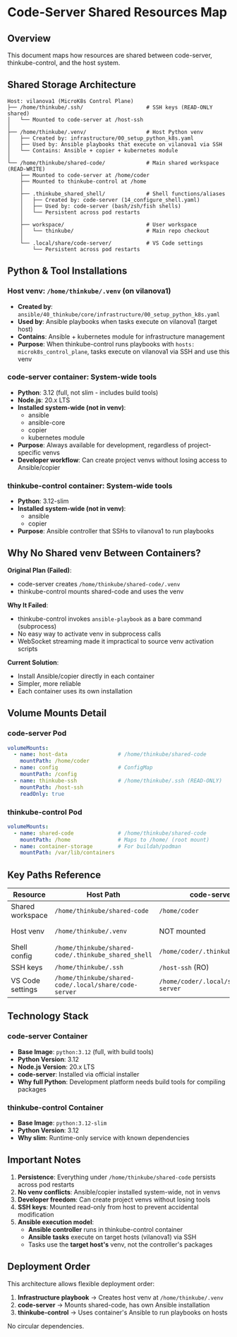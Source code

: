 # Code-Server Shared Resources Map

## Overview

This document maps how resources are shared between code-server, thinkube-control, and the host system.

## Shared Storage Architecture

```
Host: vilanova1 (MicroK8s Control Plane)
├── /home/thinkube/.ssh/                    # SSH keys (READ-ONLY shared)
│   └── Mounted to code-server at /host-ssh
│
├── /home/thinkube/.venv/                   # Host Python venv
│   ├── Created by: infrastructure/00_setup_python_k8s.yaml
│   ├── Used by: Ansible playbooks that execute on vilanova1 via SSH
│   └── Contains: Ansible + copier + kubernetes module
│
└── /home/thinkube/shared-code/             # Main shared workspace (READ-WRITE)
    ├── Mounted to code-server at /home/coder
    ├── Mounted to thinkube-control at /home
    │
    ├── .thinkube_shared_shell/             # Shell functions/aliases
    │   ├── Created by: code-server (14_configure_shell.yaml)
    │   ├── Used by: code-server (bash/zsh/fish shells)
    │   └── Persistent across pod restarts
    │
    ├── workspace/                          # User workspace
    │   └── thinkube/                       # Main repo checkout
    │
    └── .local/share/code-server/           # VS Code settings
        └── Persistent across pod restarts
```

## Python & Tool Installations

### Host venv: `/home/thinkube/.venv` (on vilanova1)
- **Created by**: `ansible/40_thinkube/core/infrastructure/00_setup_python_k8s.yaml`
- **Used by**: Ansible playbooks when tasks execute on vilanova1 (target host)
- **Contains**: Ansible + kubernetes module for infrastructure management
- **Purpose**: When thinkube-control runs playbooks with `hosts: microk8s_control_plane`, tasks execute on vilanova1 via SSH and use this venv

### code-server container: System-wide tools
- **Python**: 3.12 (full, not slim - includes build tools)
- **Node.js**: 20.x LTS
- **Installed system-wide (not in venv)**:
  - ansible
  - ansible-core
  - copier
  - kubernetes module
- **Purpose**: Always available for development, regardless of project-specific venvs
- **Developer workflow**: Can create project venvs without losing access to Ansible/copier

### thinkube-control container: System-wide tools
- **Python**: 3.12-slim
- **Installed system-wide (not in venv)**:
  - ansible
  - copier
- **Purpose**: Ansible controller that SSHs to vilanova1 to run playbooks

## Why No Shared venv Between Containers?

**Original Plan (Failed)**:
- code-server creates `/home/thinkube/shared-code/.venv`
- thinkube-control mounts shared-code and uses the venv

**Why It Failed**:
- thinkube-control invokes `ansible-playbook` as a bare command (subprocess)
- No easy way to activate venv in subprocess calls
- WebSocket streaming made it impractical to source venv activation scripts

**Current Solution**:
- Install Ansible/copier directly in each container
- Simpler, more reliable
- Each container uses its own installation

## Volume Mounts Detail

### code-server Pod
```yaml
volumeMounts:
  - name: host-data                # /home/thinkube/shared-code
    mountPath: /home/coder
  - name: config                   # ConfigMap
    mountPath: /config
  - name: thinkube-ssh             # /home/thinkube/.ssh (READ-ONLY)
    mountPath: /host-ssh
    readOnly: true
```

### thinkube-control Pod
```yaml
volumeMounts:
  - name: shared-code              # /home/thinkube/shared-code
    mountPath: /home               # Maps to /home/ (root mount)
  - name: container-storage        # For buildah/podman
    mountPath: /var/lib/containers
```

## Key Paths Reference

| Resource | Host Path | code-server Path | thinkube-control Path | Purpose |
|----------|-----------|------------------|----------------------|---------|
| Shared workspace | `/home/thinkube/shared-code` | `/home/coder` | `/home` (root mount) | Main workspace |
| Host venv | `/home/thinkube/.venv` | NOT mounted | NOT mounted (accessed via SSH) | For playbooks on vilanova1 |
| Shell config | `/home/thinkube/shared-code/.thinkube_shared_shell` | `/home/coder/.thinkube_shared_shell` | `/home/.thinkube_shared_shell` | Functions/aliases |
| SSH keys | `/home/thinkube/.ssh` | `/host-ssh` (RO) | NOT mounted | Git operations |
| VS Code settings | `/home/thinkube/shared-code/.local/share/code-server` | `/home/coder/.local/share/code-server` | N/A | Editor config |

## Technology Stack

### code-server Container
- **Base Image**: `python:3.12` (full, with build tools)
- **Python Version**: 3.12
- **Node.js Version**: 20.x LTS
- **code-server**: Installed via official installer
- **Why full Python**: Development platform needs build tools for compiling packages

### thinkube-control Container
- **Base Image**: `python:3.12-slim`
- **Python Version**: 3.12
- **Why slim**: Runtime-only service with known dependencies

## Important Notes

1. **Persistence**: Everything under `/home/thinkube/shared-code` persists across pod restarts
2. **No venv conflicts**: Ansible/copier installed system-wide, not in venvs
3. **Developer freedom**: Can create project venvs without losing tools
4. **SSH keys**: Mounted read-only from host to prevent accidental modification
5. **Ansible execution model**:
   - **Ansible controller** runs in thinkube-control container
   - **Ansible tasks** execute on target hosts (vilanova1) via SSH
   - Tasks use the **target host's** venv, not the controller's packages

## Deployment Order

This architecture allows flexible deployment order:

1. **Infrastructure playbook** → Creates host venv at `/home/thinkube/.venv`
2. **code-server** → Mounts shared-code, has own Ansible installation
3. **thinkube-control** → Uses container's Ansible to run playbooks on hosts

No circular dependencies.
